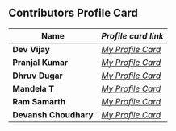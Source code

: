 ## Contributors Profile Card


| **Name**              | *Profile card link*                                    |
| ----------------------------- | --------------------------------------------------------------------- |
| **Dev Vijay**       | *[My Profile Card](https://devvj-1.github.io/My-profile-card/)*                                        |
| **Pranjal Kumar**       | *[My Profile Card](https://linktr.ee/pranjalkumar)*                                        |
| **Dhruv Dugar**       | *[My Profile Card](https://profile-card-dhruv-dugar.vercel.app/)*  |
| **Mandela T**       | *[My Profile Card](https://mandelatuks.github.io/Profile-Card/)*      |
| **Ram Samarth**       | *[My Profile Card](https://achiverram28.github.io/ProfileCard/)*    |
| **Devansh Choudhary**       | *[My Profile Card](https://achiverram28.github.io/ProfileCard/)*    |
